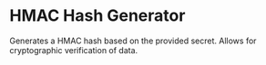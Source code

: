 # HMAC Hash Generator

Generates a HMAC hash based on the provided secret. Allows for cryptographic verification of data.